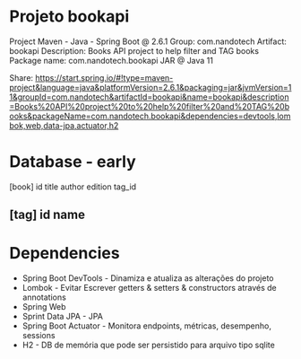 # Projeto bookapi
Project Maven - Java - Spring Boot @ 2.6.1
Group: com.nandotech
Artifact: bookapi
Description: Books API project to help filter and TAG books
Package name: com.nandotech.bookapi
JAR @ Java 11

Share: https://start.spring.io/#!type=maven-project&language=java&platformVersion=2.6.1&packaging=jar&jvmVersion=11&groupId=com.nandotech&artifactId=bookapi&name=bookapi&description=Books%20API%20project%20to%20help%20filter%20and%20TAG%20books&packageName=com.nandotech.bookapi&dependencies=devtools,lombok,web,data-jpa,actuator,h2

# Database - early
[book]
id
title
author
edition
tag_id


[tag]
id
name
---

# Dependencies

* Spring Boot DevTools  - Dinamiza e atualiza as alterações do projeto
* Lombok - Evitar Escrever getters & setters & constructors através de annotations
* Spring Web
* Sprint Data JPA - JPA
* Spring Boot Actuator - Monitora endpoints, métricas, desempenho, sessions
* H2 - DB de memória que pode ser persistido para arquivo tipo sqlite


